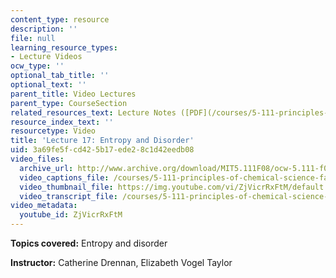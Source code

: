 ```yaml
---
content_type: resource
description: ''
file: null
learning_resource_types:
- Lecture Videos
ocw_type: ''
optional_tab_title: ''
optional_text: ''
parent_title: Video Lectures
parent_type: CourseSection
related_resources_text: Lecture Notes ([PDF](/courses/5-111-principles-of-chemical-science-fall-2008/resources/lecnotes17))
resource_index_text: ''
resourcetype: Video
title: 'Lecture 17: Entropy and Disorder'
uid: 3a69fe5f-cd42-5b17-ede2-8c1d42eedb08
video_files:
  archive_url: http://www.archive.org/download/MIT5.111F08/ocw-5.111-f08-lec17_300k.mp4
  video_captions_file: /courses/5-111-principles-of-chemical-science-fall-2008/9d91a9c421f05fdc9111403509e561b9_ZjVicrRxFtM.vtt
  video_thumbnail_file: https://img.youtube.com/vi/ZjVicrRxFtM/default.jpg
  video_transcript_file: /courses/5-111-principles-of-chemical-science-fall-2008/03b7e64cf21873599731ddb5411ea7eb_ZjVicrRxFtM.pdf
video_metadata:
  youtube_id: ZjVicrRxFtM
---
```


**Topics covered:** Entropy and disorder

**Instructor:** Catherine Drennan, Elizabeth Vogel Taylor